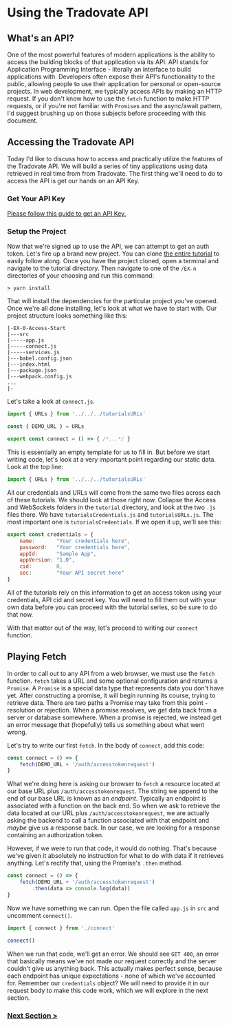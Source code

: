 # Using the Tradovate API

## What's an API?
One of the most powerful features of modern applications is the ability to access
the building blocks of that application via its API. API stands for Application 
Programming Interface - literally an interface to build applications with. Developers 
often expose their API's functionality to the public, allowing people to use their 
application for personal or open-source projects. In web development, we typically
access APIs by making an HTTP request. If you don't know how to use the `fetch` function
to make HTTP requests, or if you're not familiar with `Promise`s and the async/await pattern, I'd suggest brushing 
up on those subjects before proceeding with this document. 

<!-- add more about the end goal of this application -->
## Accessing the Tradovate API
Today I'd like to discuss how to access and practically utilize the features of the Tradovate API. We will build a series of tiny applications using data retrieved in real time from from Tradovate. The first thing we'll need to do to access the API is get our hands on an API Key.

### Get Your API Key
[Please follow this guide to get an API Key.](https://community.tradovate.com/t/how-do-i-access-the-api/2380)

### Setup the Project
Now that we're signed up to use the API, we can attempt to get an auth token. Let's fire up a brand new project. You can clone [the entire tutorial](https://github.com/tradovate/example-api-js/) to easily follow along. Once you have the project cloned, open a terminal and navigate to the tutorial directory. Then navigate to one of the `/EX-n` directories of your choosing and run this command:

```
> yarn install
```

That will install the dependencies for the particular project you've opened. Once we're all done installing, let's look at what we have to start with. Our project structure looks something like this:

```
|-EX-0-Access-Start
|---src
|-----app.js
|-----connect.js
|-----services.js
|---babel.config.json
|---index.html
|---package.json
|---webpack.config.js
...
|-

```

Let's take a look at `connect.js`.

```js
import { URLs } from '../../../tutorialsURLs'

const { DEMO_URL } = URLs

export const connect = () => { /*...*/ }
```

This is essentially an empty template for us to fill in. But before we start writing code, let's look at a very important point regarding our static data. Look at the top line:
```js
import { URLs } from '../../../tutorialsURLs'
```

All our credentials and URLs will come from the same two files across each of these tutorials. We should look at those right now. Collapse the Access and WebSockets folders in the `tutorial` directory, and look at the two `.js` files there. We have `tutorialsCredentials.js` and `tutorialsURLs.js`. The most important one is `tutorialsCredentials`. If we open it up, we'll see this:

```js
export const credentials = {
    name:       "Your credentials here",
    password:   "Your credentials here",
    appId:      "Sample App",
    appVersion: "1.0",
    cid:        0,
    sec:        "Your API secret here"
}
```

All of the tutorials rely on this information to get an access token using your credentials, API cid and secret key. You will need to fill them out with your own data before you can proceed with the tutorial series, so be sure to do that now.

With that matter out of the way, let's proceed to writing our `connect` function.

## Playing Fetch
In order to call out to any API from a web browser, we must use the `fetch` function. `fetch` takes a URL and some optional configuration and returns a `Promise`. A `Promise` is a special data type that represents data you don't have yet. After constructing a promise, it will begin running its course, trying to retrieve data. There are two paths a Promise may take from this point - resolution or rejection. When a promise resolves, we get data back from a server or database somewhere. When a promise is rejected, we instead get an error message that (hopefully) tells us something about what went wrong. 

Let's try to write our first `fetch`. In the body of `connect`, add this code:

```javascript
const connect = () => {
    fetch(DEMO_URL + '/auth/accesstokenrequest')
}
```

What we're doing here is asking our browser to `fetch` a resource located at our base URL plus `/auth/accesstokenrequest`. The string we append to the end of our base URL is known as an *endpoint*. Typically an endpoint is associated with a function on the back end. So when we ask to retrieve the data located at our URL plus `/auth/accesstokenrequest`, we are actually asking the backend to call a function associated with that endpoint and *maybe* give us a response back. In our case, we are looking for a response containing an authorization token.

However, if we were to run that code, it would do nothing. That's because we've given it absolutely no instruction
for what to do with data if it retrieves anything. Let's rectify that, using the Promise's `.then` method.

```javascript
const connect = () => {
    fetch(DEMO_URL + '/auth/accesstokenrequest')
        .then(data => console.log(data))
}
```

Now we have something we can run. Open the file called `app.js` in `src` and uncomment `connect()`.

```javascript
import { connect } from './connect'

connect()
```

When we run that code, we'll get an error. We should see `GET 400`, an error that basically means we've not made our request correctly and the server couldn't give us anything back. This actually makes perfect sense, because each endpoint has unique expectations - none of which we've accounted for. Remember our `credentials` object? We will need to provide it in our request body to make this code work, which we will explore in the next section.

### [Next Section >](http://github.com/tradovate/example-api-js/tree/main/tutorial/Access/EX-1-Simple-Request)
